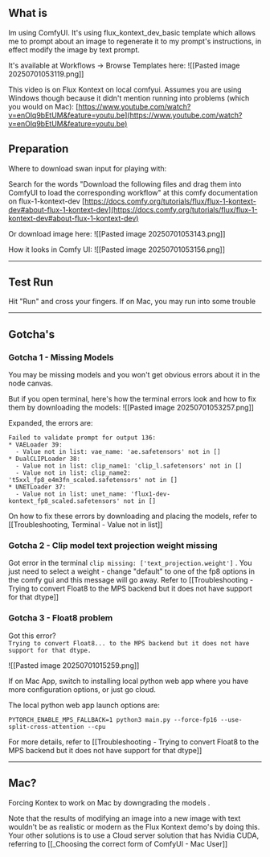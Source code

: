 
## What is

Im using ComfyUI. It's using flux_kontext_dev_basic template which allows me to prompt about an image to regenerate it to my prompt's instructions, in effect modify the image by text prompt. 

It's available at Workflows → Browse Templates here:
![[Pasted image 20250701053119.png]]

This video is on Flux Kontext on local comfyui. Assumes you are using Windows though because it didn't mention running into problems (which you would on Mac):
[https://www.youtube.com/watch?v=enOlq9bEtUM&feature=youtu.be](https://www.youtube.com/watch?v=enOlq9bEtUM&feature=youtu.be)

## Preparation

Where to download swan input for playing with:

Search for the words "Download the following files and drag them into ComfyUI to load the corresponding workflow" at this comfy documentation on flux-1-kontext-dev
[https://docs.comfy.org/tutorials/flux/flux-1-kontext-dev#about-flux-1-kontext-dev](https://docs.comfy.org/tutorials/flux/flux-1-kontext-dev#about-flux-1-kontext-dev)

Or download image here:
![[Pasted image 20250701053143.png]]

How it looks in Comfy UI:
![[Pasted image 20250701053156.png]]

---

## Test Run

Hit "Run" and cross your fingers. If on Mac, you may run into some trouble

---

## Gotcha's

### Gotcha 1 - Missing Models

You may be missing models and you won't get obvious errors about it in the node canvas.

But if you open terminal, here's how the terminal errors look and how to fix them by downloading the models:
![[Pasted image 20250701053257.png]]

Expanded, the errors are:
```
Failed to validate prompt for output 136:    
* VAELoader 39:    
  - Value not in list: vae_name: 'ae.safetensors' not in []    
* DualCLIPLoader 38:    
  - Value not in list: clip_name1: 'clip_l.safetensors' not in []    
  - Value not in list: clip_name2: 't5xxl_fp8_e4m3fn_scaled.safetensors' not in []  
* UNETLoader 37:    
  - Value not in list: unet_name: 'flux1-dev-kontext_fp8_scaled.safetensors' not in []
```

On how to fix these errors by downloading and placing the models, refer to [[Troubleshooting, Terminal - Value not in list]]

### Gotcha 2 - Clip model text projection weight missing

Got error in the terminal `clip missing: ['text_projection.weight']` . You just need to select a weight - change "default" to one of the fp8 options in the comfy gui and this message will go away. Refer to [[Troubleshooting - Trying to convert Float8 to the MPS backend but it does not have support for that dtype]]

### Gotcha 3 - Float8 problem

Got this error?  
`Trying to convert Float8... to the MPS backend but it does not have support for that dtype.`

![[Pasted image 20250701015259.png]]

If on Mac App, switch to installing local python web app where you have more configuration options, or just go cloud.

The local python web app launch options are:
```
PYTORCH_ENABLE_MPS_FALLBACK=1 python3 main.py --force-fp16 --use-split-cross-attention --cpu
```

For more details, refer to [[Troubleshooting - Trying to convert Float8 to the MPS backend but it does not have support for that dtype]]

---

## Mac?

Forcing Kontex to work on Mac by downgrading the models .

Note that the results of modifying an image into a new image with text wouldn't be as realistic or modern as the Flux Kontext demo's by doing this. Your other solutions is to use a Cloud server solution that has Nvidia CUDA, referring to [[_Choosing the correct form of ComfyUI - Mac User]]



